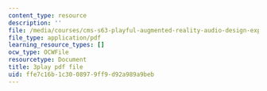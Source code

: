 ```yaml
---
content_type: resource
description: ''
file: /media/courses/cms-s63-playful-augmented-reality-audio-design-exploration-fall-2019/ffe7c16b1c3008979ff9d92a989a9beb_hbBGpXBf3Ig.pdf
file_type: application/pdf
learning_resource_types: []
ocw_type: OCWFile
resourcetype: Document
title: 3play pdf file
uid: ffe7c16b-1c30-0897-9ff9-d92a989a9beb
---
```

